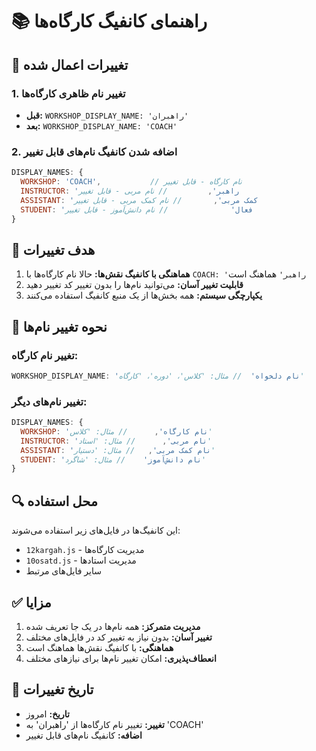 # 📚 راهنمای کانفیگ کارگاه‌ها

## 🔧 تغییرات اعمال شده

### 1. تغییر نام ظاهری کارگاه‌ها
- **قبل:** `WORKSHOP_DISPLAY_NAME: 'راهبران'`
- **بعد:** `WORKSHOP_DISPLAY_NAME: 'COACH'`

### 2. اضافه شدن کانفیگ نام‌های قابل تغییر
```javascript
DISPLAY_NAMES: {
  WORKSHOP: 'COACH',           // نام کارگاه - قابل تغییر
  INSTRUCTOR: 'راهبر',         // نام مربی - قابل تغییر
  ASSISTANT: 'کمک مربی',       // نام کمک مربی - قابل تغییر
  STUDENT: 'فعال'              // نام دانش‌آموز - قابل تغییر
}
```

## 🎯 هدف تغییرات

1. **هماهنگی با کانفیگ نقش‌ها:** حالا نام کارگاه‌ها با `COACH: 'راهبر'` هماهنگ است
2. **قابلیت تغییر آسان:** می‌توانید نام‌ها را بدون تغییر کد تغییر دهید
3. **یکپارچگی سیستم:** همه بخش‌ها از یک منبع کانفیگ استفاده می‌کنند

## 📝 نحوه تغییر نام‌ها

### تغییر نام کارگاه:
```javascript
WORKSHOP_DISPLAY_NAME: 'نام دلخواه'  // مثال: 'کلاس'، 'دوره'، 'کارگاه'
```

### تغییر نام‌های دیگر:
```javascript
DISPLAY_NAMES: {
  WORKSHOP: 'نام کارگاه',      // مثال: 'کلاس'
  INSTRUCTOR: 'نام مربی',      // مثال: 'استاد'
  ASSISTANT: 'نام کمک مربی',   // مثال: 'دستیار'
  STUDENT: 'نام دانش‌آموز'    // مثال: 'شاگرد'
}
```

## 🔍 محل استفاده

این کانفیگ‌ها در فایل‌های زیر استفاده می‌شوند:
- `12kargah.js` - مدیریت کارگاه‌ها
- `10osatd.js` - مدیریت استادها
- سایر فایل‌های مرتبط

## ✅ مزایا

1. **مدیریت متمرکز:** همه نام‌ها در یک جا تعریف شده
2. **تغییر آسان:** بدون نیاز به تغییر کد در فایل‌های مختلف
3. **هماهنگی:** با کانفیگ نقش‌ها هماهنگ است
4. **انعطاف‌پذیری:** امکان تغییر نام‌ها برای نیازهای مختلف

## 📅 تاریخ تغییرات

- **تاریخ:** امروز
- **تغییر:** تغییر نام کارگاه‌ها از 'راهبران' به 'COACH'
- **اضافه:** کانفیگ نام‌های قابل تغییر
